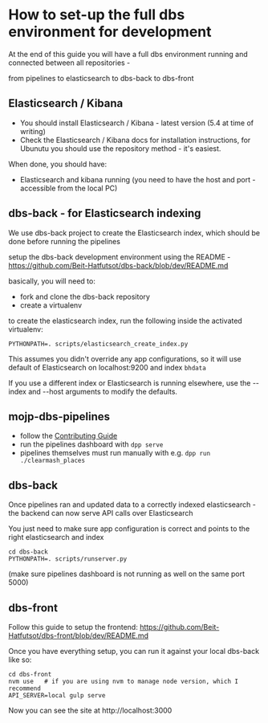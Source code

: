 # How to set-up the full dbs environment for development

At the end of this guide you will have a full dbs environment running and connected between all repositories - 

from pipelines to elasticsearch to dbs-back to dbs-front

## Elasticsearch / Kibana

* You should install Elasticsearch / Kibana - latest version (5.4 at time of writing)
* Check the Elasticsearch / Kibana docs for installation instructions, for Ubunutu you should use the repository method - it's easiest.

When done, you should have:

* Elasticsearch and kibana running (you need to have the host and port - accessible from the local PC)

## dbs-back - for Elasticsearch indexing

We use dbs-back project to create the Elasticsearch index, which should be done before running the pipelines

setup the dbs-back development environment using the README - https://github.com/Beit-Hatfutsot/dbs-back/blob/dev/README.md

basically, you will need to:
* fork and clone the dbs-back repository
* create a virtualenv

to create the elasticsearch index, run the following inside the activated virtualenv:
```
PYTHONPATH=. scripts/elasticsearch_create_index.py
```

This assumes you didn't override any app configurations, so it will use default of Elasticsearch on localhost:9200 and index `bhdata`

If you use a different index or Elasticsearch is running elsewhere, use the --index and --host arguments to modify the defaults.

## mojp-dbs-pipelines

* follow the [Contributing Guide](https://github.com/Beit-Hatfutsot/mojp-dbs-pipelines/blob/master/CONTRIBUTING.md)
* run the pipelines dashboard with `dpp serve`
* pipelines themselves must run manually with e.g. `dpp run ./clearmash_places`

## dbs-back

Once pipelines ran and updated data to a correctly indexed elasticsearch - the backend can now serve API calls over Elasticsearch

You just need to make sure app configuration is correct and points to the right elasticsearch and index

```
cd dbs-back
PYTHONPATH=. scripts/runserver.py
```

(make sure pipelines dashboard is not running as well on the same port 5000)

## dbs-front

Follow this guide to setup the frontend: https://github.com/Beit-Hatfutsot/dbs-front/blob/dev/README.md

Once you have everything setup, you can run it against your local dbs-back like so:

```
cd dbs-front
nvm use   # if you are using nvm to manage node version, which I recommend
API_SERVER=local gulp serve
```

Now you can see the site at http://localhost:3000
